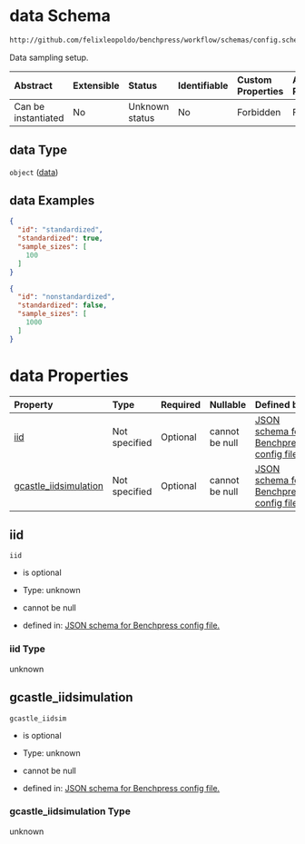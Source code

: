 # data Schema

```txt
http://github.com/felixleopoldo/benchpress/workflow/schemas/config.schema.json#/properties/resources/properties/data
```

Data sampling setup.

| Abstract            | Extensible | Status         | Identifiable | Custom Properties | Additional Properties | Access Restrictions | Defined In                                                              |
| :------------------ | :--------- | :------------- | :----------- | :---------------- | :-------------------- | :------------------ | :---------------------------------------------------------------------- |
| Can be instantiated | No         | Unknown status | No           | Forbidden         | Forbidden             | none                | [newschema.schema.json\*](newschema.schema.json "open original schema") |

## data Type

`object` ([data](newschema-properties-resources-properties-data.md))

## data Examples

```json
{
  "id": "standardized",
  "standardized": true,
  "sample_sizes": [
    100
  ]
}
```

```json
{
  "id": "nonstandardized",
  "standardized": false,
  "sample_sizes": [
    1000
  ]
}
```

# data Properties

| Property                                         | Type          | Required | Nullable       | Defined by                                                                                                                                                                                                                                                                            |
| :----------------------------------------------- | :------------ | :------- | :------------- | :------------------------------------------------------------------------------------------------------------------------------------------------------------------------------------------------------------------------------------------------------------------------------------ |
| [iid](#iid)                                      | Not specified | Optional | cannot be null | [JSON schema for Benchpress config file.](newschema-properties-resources-properties-data-properties-iid.md "http://github.com/felixleopoldo/benchpress/workflow/schemas/config.schema.json#/properties/resources/properties/data/properties/iid")                                     |
| [gcastle\_iidsimulation](#gcastle_iidsim) | Not specified | Optional | cannot be null | [JSON schema for Benchpress config file.](newschema-properties-resources-properties-data-properties-gcastle_iidsim.md "http://github.com/felixleopoldo/benchpress/workflow/schemas/config.schema.json#/properties/resources/properties/data/properties/gcastle_iidsim") |

## iid



`iid`

*   is optional

*   Type: unknown

*   cannot be null

*   defined in: [JSON schema for Benchpress config file.](newschema-properties-resources-properties-data-properties-iid.md "http://github.com/felixleopoldo/benchpress/workflow/schemas/config.schema.json#/properties/resources/properties/data/properties/iid")

### iid Type

unknown

## gcastle\_iidsimulation



`gcastle_iidsim`

*   is optional

*   Type: unknown

*   cannot be null

*   defined in: [JSON schema for Benchpress config file.](newschema-properties-resources-properties-data-properties-gcastle_iidsim.md "http://github.com/felixleopoldo/benchpress/workflow/schemas/config.schema.json#/properties/resources/properties/data/properties/gcastle_iidsim")

### gcastle\_iidsimulation Type

unknown
